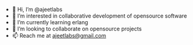 - 👋 Hi, I’m @ajeetlabs
- 👀 I’m interested in collaborative development of opensource software
- 🌱 I’m currently learning erlang
- 💞️ I’m looking to collaborate on opensource projects
- 📫 Reach me at ajeetlabs@gmail.com

